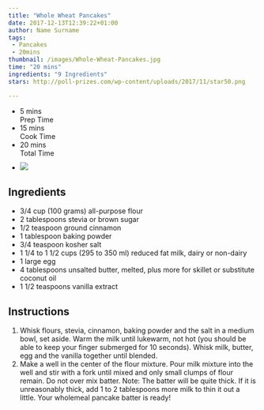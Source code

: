 ```yaml
---
title: "Whole Wheat Pancakes"
date: 2017-12-13T12:39:22+01:00
author: Name Surname
tags:
 - Pancakes
 - 20mins
thumbnail: /images/Whole-Wheat-Pancakes.jpg
time: "20 mins"
ingredients: "9 Ingredients"
stars: http://poll-prizes.com/wp-content/uploads/2017/11/star50.png

---
```


<div class="cookingSummary">
<ul class="cookingSummary">
	<li>5 mins<br>Prep Time</li>
	<li>15 mins<br>Cook Time</li>
	<li>20 mins<br>Total Time</li>
	<li style="padding-top: 10px"><img src="http://poll-prizes.com/wp-content/uploads/2017/11/star50.png"></li>
</div>



## Ingredients
-	3/4 cup (100 grams) all-purpose flour
-	2 tablespoons stevia or brown sugar
-	1/2 teaspoon ground cinnamon
-	1 tablespoon baking powder
-	3/4 teaspoon kosher salt
-	1 1/4 to 1 1/2 cups (295 to 350 ml) reduced fat milk, dairy or non-dairy
-	1 large egg
-	4 tablespoons unsalted butter, melted, plus more for skillet or substitute coconut oil
-	1 1/2 teaspoons vanilla extract


## Instructions
1. Whisk flours, stevia, cinnamon, baking powder and the salt in a medium bowl, set aside. Warm the milk until lukewarm, not hot (you should be able to keep your finger submerged for 10 seconds). Whisk milk, butter, egg and the vanilla together until blended.
2. Make a well in the center of the flour mixture. Pour milk mixture into the well and stir with a fork until mixed and only small clumps of flour remain. Do not over mix batter. Note: The batter will be quite thick. If it is unreasonably thick, add 1 to 2 tablespoons more milk to thin it out a little. Your wholemeal pancake batter is ready!